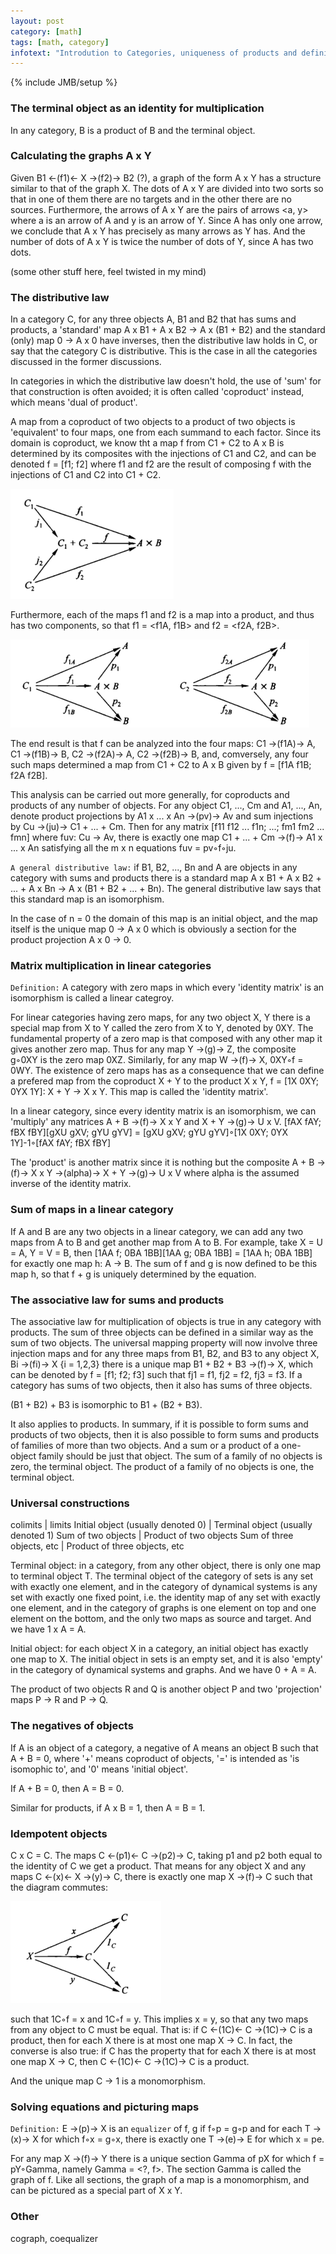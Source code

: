 ```yaml
---
layout: post
category: [math]
tags: [math, category]
infotext: "Introdution to Categories, uniqueness of products and definition of sum, and some examples of universal constructions."
---
```

{% include JMB/setup %}

### The terminal object as an identity for multiplication

In any category, B is a product of B and the terminal object.

### Calculating the graphs A x Y

Given B1 <-(f1)<- X ->(f2)-> B2 (?), a graph of the form A x Y has 
a structure similar to that of the graph X. The dots of A x Y are 
divided into two sorts so that in one of them there are no 
targets and in the other there are no sources. Furthermore, the 
arrows of A x Y are the pairs of arrows <a, y> where a is an arrow 
of A and y is an arrow of Y. Since A has only one arrow, we conclude 
that A x Y has precisely as many arrows as Y has. And the number of 
dots of A x Y is twice the number of dots of Y, since A has two dots.

(some other stuff here, feel twisted in my mind)

### The distributive law

In a category C, for any three objects A, B1 and B2 that has sums 
and products, a 'standard' map A x B1 + A x B2 -> A x (B1 + B2) and 
the standard (only) map 0 -> A x 0 have inverses, then the distributive 
law holds in C, or say that the category C is distributive. This is the 
case in all the categories discussed in the former discussions.

In categories in which the distributive law doesn't hold, the use of 'sum' 
for that construction is often avoided; it is often called 'coproduct' instead, 
which means 'dual of product'.

A map from a coproduct of two objects to a product of two objects is 
'equivalent' to four maps, one from each summand to each factor. Since its 
domain is coproduct, we know tht a map f from C1 + C2 to A x B is determined 
by its composites with the injections of C1 and C2, and can be denoted f = [f1; f2]
where f1 and f2 are the result of composing f with the injections of C1 and C2 
into C1 + C2.

![composition C1 + C2](/files/2015-07-05-notes-on-categories-s14/compositionC.png)

Furthermore, each of the maps f1 and f2 is a map into a product, and thus 
has two components, so that f1 = <f1A, f1B> and f2 = <f2A, f2B>.

![compositions of f1 and f2](/files/2015-07-05-notes-on-categories-s14/compositionF.png)

The end result is that f can be analyzed into the four maps: C1 ->(f1A)-> A, C1 ->(f1B)-> B, 
C2 ->(f2A)-> A, C2 ->(f2B)-> B, and, comversely, any four such maps 
determined a map from C1 + C2 to A x B given by f = [f1A f1B; f2A f2B].

This analysis can be carried out more generally, for coproducts and products of 
any number of objects. For any object C1, ..., Cm and A1, ..., An, denote product 
projections by A1 x ... x An ->(pv)-> Av and sum injections by Cu ->(ju)-> C1 + ... + Cm. 
Then for any matrix [f11 f12 ... f1n; ...; fm1 fm2 ... fmn] where fuv: Cu -> Av, there 
is exactly one map C1 + ... + Cm ->(f)-> A1 x ... x An satisfying all the m x n equations 
fuv = pv◦f◦ju.

`A general distributive law:` if B1, B2, ..., Bn and A are objects in any category with sums 
and products there is a standard map A x B1 + A x B2 + ... + A x Bn -> A x (B1 + B2 + ... + Bn). 
The general distributive law says that this standard map is an isomorphism.

In the case of n = 0 the domain of this map is an initial object, and the map itself 
is the unique map 0 -> A x 0 which is obviously a section for the product projection 
A x 0 -> 0.

### Matrix multiplication in linear categories

`Definition:` A category with zero maps in which every 'identity matrix' is an 
isomorphism is called a linear categroy.

For linear categories having zero maps, for any two object X, Y there is a special 
map from X to Y called the zero from X to Y, denoted by 0XY. The fundamental property of a 
zero map is that composed with any other map it gives another zero map. Thus for any map 
Y ->(g)-> Z, the composite g◦0XY is the zero map 0XZ. Similarly, for any map W ->(f)-> X, 
0XY◦f = 0WY. The existence of zero maps has as a consequence that we can define a prefered 
map from the coproduct X + Y to the product X x Y, f = [1X 0XY; 0YX 1Y]: X + Y -> X x Y. 
This map is called the 'identity matrix'.

In a linear category, since every identity matrix is an isomorphism, we can 'multiply' any 
matrices A + B ->(f)-> X x Y and X + Y ->(g)-> U x V. [fAX fAY; fBX fBY][gXU gXV; gYU gYV] = [gXU gXV; gYU gYV]◦[1X 0XY; 0YX 1Y]-1◦[fAX fAY; fBX fBY]

The 'product' is another matrix since it is nothing but the composite A + B ->(f)-> X x Y ->(alpha)-> X + Y ->(g)-> U x V 
where alpha is the assumed inverse of the identity matrix.

### Sum of maps in a linear category

If A and B are any two objects in a linear category, we can add any two maps from A to B and 
get another map from A to B. For example, take X = U = A, Y = V = B, then 
[1AA f; 0BA 1BB][1AA g; 0BA 1BB] = [1AA h; 0BA 1BB] for exactly one map h: A -> B. 
The sum of f and g is now defined to be this map h, so that f + g is uniquely determined 
by the equation.

### The associative law for sums and products

The associative law for multiplication of objects is true in any category with products. The sum 
of three objects can be defined in a similar way as the sum of two objects. The universal mapping 
property will now involve three injection maps and for any three maps from B1, B2, and B3 to any object 
X, Bi ->(fi)-> X {i = 1,2,3} there is a unique map B1 + B2 + B3 ->(f)-> X, which can be denoted by f = [f1; f2; f3]
such that fj1 = f1, fj2 = f2, fj3 = f3. If a category has sums of two objects, then it also has sums 
of three objects.

(B1 + B2) + B3 is isomorphic to B1 + (B2 + B3).

It also applies to products. In summary, if it is possible to form sums and products of two objects, 
then it is also possible to form sums and products of families of more than two objects. And a sum or a 
product of a one-object family should be just that object. The sum of a family of no objects is zero, the 
terminal object. The product of a family of no objects is one, the terminal object.

### Universal constructions

colimits | limits
Initial object (usually denoted 0) | Terminal object (usually denoted 1)
Sum of two objects | Product of two objects
Sum of three objects, etc | Product of three objects, etc

Terminal object: in a category, from any other object, there is only one map to terminal object T. The terminal object 
of the category of sets is any set with exactly one element, and in the category of dynamical systems is 
any set with exactly one fixed point, i.e. the identity map of any set with exactly one element, and in the category of 
graphs is one element on top and one element on the bottom, and the only two maps as source and target. And we have 1 x A = A.

Initial object: for each object X in a category, an initial object has exactly one map to X. The initial object in sets is 
an empty set, and it is also 'empty' in the category of dynamical systems and graphs. And we have 0 + A = A.

The product of two objects R and Q is another object P and two 'projection' maps 
P -> R and P -> Q.

### The negatives of objects

If A is an object of a category, a negative of A means an object B such that 
A + B = 0, where '+' means coproduct of objects, '=' is intended as 'is 
isomophic to', and '0' means 'initial object'.

If A + B = 0, then A = B = 0.

Similar for products, if A x B = 1, then A = B = 1.

### Idempotent objects

C x C = C. The maps C <-(p1)<- C ->(p2)-> C, taking p1 and p2 both equal to the 
identity of C we get a product. That means for any object X and any maps C <-(x)<- X ->(y)-> C, 
there is exactly one map X ->(f)-> C such that the diagram commutes:

![idempotent product](/files/2015-07-05-notes-on-categories-s14/idempotent.png)

such that 1C◦f = x and 1C◦f = y. This implies x = y, so that any two maps from any 
object to C must be equal. That is: if C <-(1C)<- C ->(1C)-> C is a product, then 
for each X there is at most one map X -> C. In fact, the converse is also true: if C 
has the property that for each X there is at most one map X -> C, then C <-(1C)<- C ->(1C)-> C is a product.

And the unique map C -> 1 is a monomorphism.

### Solving equations and picturing maps

`Definition:` E ->(p)-> X is an `equalizer` of f, g if f◦p = g◦p and for each T ->(x)-> X for 
which f◦x = g◦x, there is exactly one T ->(e)-> E for which x = pe.

For any map X ->(f)-> Y there is a unique section Gamma of pX for which f = pY◦Gamma, namely Gamma = <?, f>. 
The section Gamma is called the graph of f. Like all sections, the graph of a map is a 
monomorphism, and can be pictured as a special part of X x Y.

### Other

cograph, coequalizer